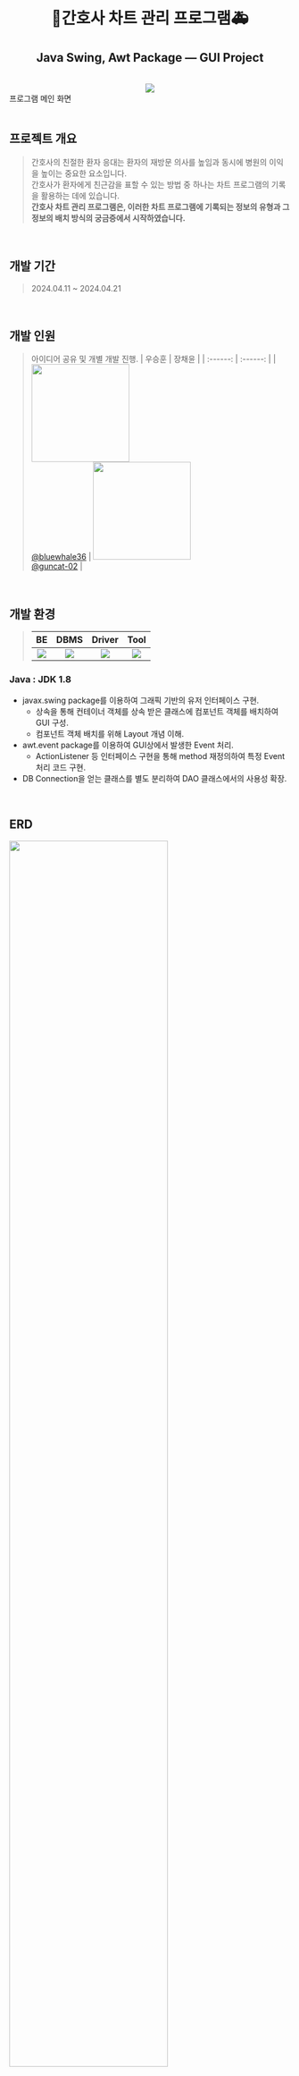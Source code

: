 <h1 align="center">🏥간호사 차트 관리 프로그램🚑</h1>
<h2 align="center">Java Swing, Awt Package — GUI Project</h2>

<br>

<div align="center">
  <img src="https://github.com/user-attachments/assets/0eb04cc1-21a2-40b2-b4d2-09c929ebd082"/>
  <div align="left">
    프로그램 메인 화면
  </div>
</div>

<br>

## 프로젝트 개요

> 간호사의 친절한 환자 응대는 환자의 재방문 의사를 높임과 동시에 병원의 이익을 높이는 중요한 요소입니다.<br>
간호사가 환자에게 친근감을 표할 수 있는 방법 중 하나는 차트 프로그램의 기록을 활용하는 데에 있습니다.<br>
**간호사 차트 관리 프로그램은, 이러한 차트 프로그램에 기록되는 정보의 유형과 그 정보의 배치 방식의 궁금증에서 시작하였습니다.**
>

<br>

## 개발 기간

> 2024.04.11 ~ 2024.04.21

<br>

## 개발 인원

> 아이디어 공유 및 개별 개발 진행.
> | 우승훈 | 장채윤 |
> | :------: | :------: |
> | [<img src="https://github.com/user-attachments/assets/1adb797b-7b40-4eee-bb6b-246e9488dcce" width="175" height="175"/> <br/> @bluewhale36](http://github.com/bluewhale36) | [<img src="https://github.com/user-attachments/assets/f9c7b711-ec87-4dbf-b7a1-cbb498976efe" height=175 width=175/> <br/> @guncat-02](https://github.com/guncat-02) |

<br>

## 개발 환경

> | BE | DBMS | Driver | Tool |
> | :---: | :---: | :---: | :---: |
> | <img src="https://img.shields.io/badge/Java-F80000?style=flat&logoColor=white"/> | <img src="https://img.shields.io/badge/Oracle-F80000?style=flat&logo=oracle&logoColor=white"/> | <img src="https://img.shields.io/badge/JDBC-F80000?style=flat&logoColor=white"/> | <img src="https://img.shields.io/badge/Eclipse IDE-2C2255?style=flat&logo=eclipseide&logoColor=white"/> |

### Java : JDK 1.8
- javax.swing package를 이용하여 그래픽 기반의 유저 인터페이스 구현.
  - 상속을 통해 컨테이너 객체를 상속 받은 클래스에 컴포넌트 객체를 배치하여 GUI 구성.
  - 컴포넌트 객체 배치를 위해 Layout 개념 이해.
- awt.event package를 이용하여 GUI상에서 발생한 Event 처리.
  - ActionListener 등 인터페이스 구현을 통해 method 재정의하여 특정 Event 처리 코드 구현.
- DB Connection을 얻는 클래스를 별도 분리하여 DAO 클래스에서의 사용성 확장.

<br>

## ERD

<img width="75%" src="https://github.com/user-attachments/assets/be2d1cc4-f937-402b-b267-6aa9756a91fa"/>

<br>

## 주요 기능

### 환자 관리
- 사용자는 간호사 메뉴 선택 시 환자를 관리 할 수 있음.
- 환자 등록 메뉴 또는 접수 메뉴를 통해 환자를 접수 할 수 있음.
- 환자의 접수 상태를 변경 할 수 있음. (진료 대기, 진료 중, 예약, 완료, 취소)
- 환자를 이름으로 검색하여 환자의 진료 기록을 확인 할 수 있음.

### 메모
- 간호사는 환자에 대한 메모를 남길 수 있음.
- 환자 선택 시 환자에 대한 메모 기록을 볼 수 있음.

### 수납
- 간호사는 환자의 수납 여부를 확인 할 수 있음.
- 수납 여부에 따라 수납을 진행 할 수 있음.
- 수납금, 결제수단을 간호사가 입력할 수 있음.

<br>

## 성과
- 객체지향언어의 특징을 이해하고 활용함.
- 객체의 생성과 소멸을 이해함.
